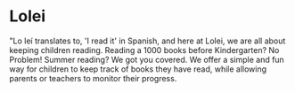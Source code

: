 # Lolei
"Lo leí translates to, 'I read it' in Spanish, and here at Lolei,
we are all about keeping children reading. Reading a 1000 books 
before Kindergarten? No Problem! Summer reading? We got you covered. 
We offer a simple and fun way for children to keep track of books 
they have read, while allowing parents or teachers to monitor their 
progress.
